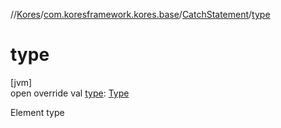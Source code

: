 //[Kores](../../../index.md)/[com.koresframework.kores.base](../index.md)/[CatchStatement](index.md)/[type](type.md)

# type

[jvm]\
open override val [type](type.md): [Type](https://docs.oracle.com/javase/8/docs/api/java/lang/reflect/Type.html)

Element type
